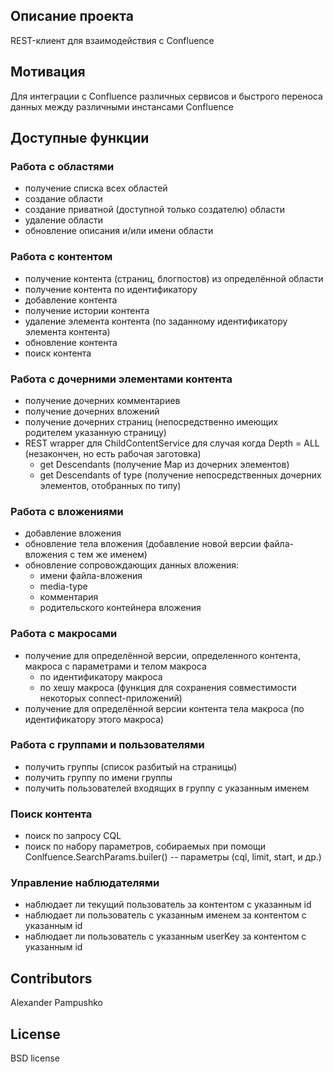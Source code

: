 ## Описание проекта
 
REST-клиент для взаимодействия с Confluence
 
## Мотивация
 
Для интеграции с Confluence различных сервисов и быстрого переноса данных между различными инстансами Confluence

## Доступные функции
### Работа с областями
* получение списка всех областей
* создание области
* создание приватной (доступной только создателю) области
* удаление области
* обновление описания и/или имени области
### Работа с контентом
* получение контента (страниц, блогпостов) из определённой области
* получение контента по идентификатору
* добавление контента
* получение истории контента
* удаление элемента контента (по заданному идентификатору элемента контента)
* обновление контента
* поиск контента

### Работа с дочерними элементами контента
* получение дочерних комментариев
* получение дочерних вложений
* получение дочерних страниц (непосредственно имеющих родителем указанную страницу)
* REST wrapper для ChildContentService для случая когда Depth = ALL (незакончен, но есть рабочая заготовка)
  * get Descendants (получение Map из дочерних элементов)
  * get Descendants of type (получение непосредственных дочерних элементов, отобранных по типу)

### Работа с вложениями
* добавление вложения
* обновление тела вложения (добавление новой версии файла-вложения с тем же именем)
* обновление сопровождающих данных вложения: 
    * имени файла-вложения
    * media-type
    * комментария
    * родительского контейнера вложения

### Работа с макросами
* получение для определённой версии, определенного контента, макроса с параметрами и телом макроса
    * по идентификатору макроса
    * по хешу макроса (функция для сохранения совместимости некоторых connect-приложений)
* получение для определённой версии контента тела макроса (по идентификатору этого макроса)

### Работа с группами и пользователями
* получить группы (список разбитый на страницы)
* получить группу по имени группы
* получить пользователей входящих в группу с указанным именем
### Поиск контента
* поиск по запросу CQL
* поиск по набору параметров, собираемых при помощи Conlfuence.SearchParams.builer() -- параметры (cql, limit, start, и др.)
### Управление наблюдателями
* наблюдает ли текущий пользователь за контентом с указанным id
* наблюдает ли пользователь с указанным именем за контентом с указанным id
* наблюдает ли пользователь с указанным userKey за контентом с указанным id
 
## Contributors
 
Alexander Pampushko
 
## License
 
BSD license